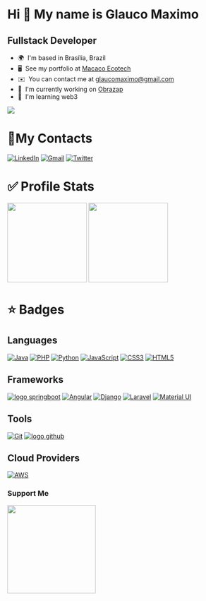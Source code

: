 Hi 👋 My name is Glauco Maximo
==============================
Fullstack Developer
-------------------

*   🌍  I'm based in Brasília, Brazil
*   🖥️  See my portfolio at [Macaco Ecotech](http://macaco.eco.br)
*   ✉️  You can contact me at [glaucomaximo@gmail.com](mailto:glaucomaximo@gmail.com)
*   🚀  I'm currently working on [Obrazap](http://obrazap.com)
*   🧠  I'm learning web3

<a href="https://www.twitch.tv/simiomajstro" target="_blank" rel="noreferrer"><img src="https://img.shields.io/twitch/status/simiomajstro?logo=twitchsx&style=for-the-badge&color=0891b2&labelColor=0f172a&label=TWITCH+STATUS" /></a>
  

# 📱My Contacts 
[![LinkedIn](https://img.shields.io/badge/linkedin-%230077B5.svg?style=for-the-badge&logo=linkedin&logoColor=white)](https://www.linkedin.com/in/glaucomaximo/)
[![Gmail](https://img.shields.io/badge/glaucomaximo@gmail.com-D14836?style=for-the-badge&logo=gmail&logoColor=white)](mailto:glaucomaximo@gmail.com)
[![Twitter](https://img.shields.io/badge/1sefir0t1-%231DA1F2.svg?style=for-the-badge&logo=Twitter&logoColor=white)](https://twitter.com/simiomajstro)

# :white_check_mark: Profile Stats
<div align="left">
  <img height="180em" src="https://github-readme-stats.vercel.app/api?username=glaucomaximo&show_icons=true&theme=dark&include_all_commits=true&count_private=true"/>
  <img height="180em" src="https://github-readme-stats.vercel.app/api/top-langs/?username=glaucomaximo&layout=compact&langs_count=10&theme=dark"/>
</div>

# :star: Badges

## Languages
[![Java](https://img.shields.io/badge/java-%23ED8B00.svg?style=for-the-badge&logo=java&logoColor=white)](#)
[![PHP](https://img.shields.io/badge/php-%23777BB4.svg?style=for-the-badge&logo=php&logoColor=white)](#)
[![Python](https://img.shields.io/badge/python-3670A0?style=for-the-badge&logo=python&logoColor=ffdd54)](#)
[![JavaScript](https://img.shields.io/badge/javascript-%23323330.svg?style=for-the-badge&logo=javascript&logoColor=%23F7DF1E)](#)
[![CSS3](https://img.shields.io/badge/css3-%231572B6.svg?style=for-the-badge&logo=css3&logoColor=white)](#)
[![HTML5](https://img.shields.io/badge/html5-%23E34F26.svg?style=for-the-badge&logo=html5&logoColor=white)](#)

## Frameworks
[![logo springboot](https://img.shields.io/badge/Spring_Boot-F2F4F9?style=for-the-badge&logo=spring-boot)](#)
[![Angular](https://img.shields.io/badge/angular-%23DD0031.svg?style=for-the-badge&logo=angular&logoColor=white)](#)
[![Django](https://img.shields.io/badge/django-%23092E20.svg?style=for-the-badge&logo=django&logoColor=white)](#)
[![Laravel](https://img.shields.io/badge/laravel-%23FF2D20.svg?style=for-the-badge&logo=laravel&logoColor=white)](#)
[![Material UI](https://img.shields.io/badge/materialui-%230081CB.svg?style=for-the-badge&logo=material-ui&logoColor=white)](#)

## Tools
[![Git](https://img.shields.io/badge/git-%23F05033.svg?style=for-the-badge&logo=git&logoColor=white)](#)
[![logo github](https://img.shields.io/badge/GitHub-100000?style=for-the-badge&logo=github&logoColor=white)](#)

## Cloud Providers
[![AWS](https://img.shields.io/badge/AWS-%23FF9900.svg?style=for-the-badge&logo=amazon-aws&logoColor=white) ](#)
### Support Me

<a href="https://www.buymeacoffee.com/glaucomaximo"><img src="https://cdn.buymeacoffee.com/buttons/v2/default-yellow.png" width="200" /></a>
